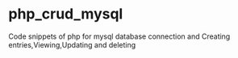 # php_crud_mysql
Code snippets of php for mysql database connection and Creating entries,Viewing,Updating and deleting

